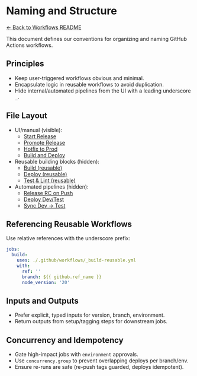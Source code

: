 # Naming and Structure

[← Back to Workflows README](./README.md)

This document defines our conventions for organizing and naming GitHub Actions workflows.

## Principles
- Keep user-triggered workflows obvious and minimal.
- Encapsulate logic in reusable workflows to avoid duplication.
- Hide internal/automated pipelines from the UI with a leading underscore `_`.

## File Layout
- UI/manual (visible):
  - [Start Release](../../../.github/workflows/start-release.yml)
  - [Promote Release](../../../.github/workflows/promote-release.yml)
  - [Hotfix to Prod](../../../.github/workflows/hotfix-to-prod.yml)
  - [Build and Deploy](../../../.github/workflows/build-and-deploy.yml)
- Reusable building blocks (hidden):
  - [Build (reusable)](../../../.github/workflows/_build-reusable.yml)
  - [Deploy (reusable)](../../../.github/workflows/_deploy-reusable.yml)
  - [Test & Lint (reusable)](../../../.github/workflows/_test-lint-reusable.yml)
- Automated pipelines (hidden):
  - [Release RC on Push](../../../.github/workflows/_release-rc-on-push.yml)
  - [Deploy Dev/Test](../../../.github/workflows/_deploy-dev-test.yml)
  - [Sync Dev → Test](../../../.github/workflows/_sync-dev-to-test.yml)

## Referencing Reusable Workflows
Use relative references with the underscore prefix:

```yaml
jobs:
  build:
    uses: ./.github/workflows/_build-reusable.yml
    with:
      ref: ''
      branch: ${{ github.ref_name }}
      node_version: '20'
```

## Inputs and Outputs
- Prefer explicit, typed inputs for version, branch, environment.
- Return outputs from setup/tagging steps for downstream jobs.

## Concurrency and Idempotency
- Gate high-impact jobs with `environment` approvals.
- Use `concurrency.group` to prevent overlapping deploys per branch/env.
- Ensure re-runs are safe (re-push tags guarded, deploys idempotent).
